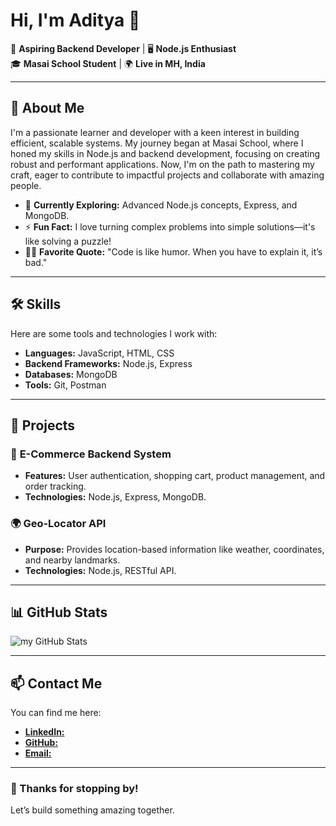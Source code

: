 # Hi, I'm Aditya 👋

🌟 **Aspiring Backend Developer** | 🖥️ **Node.js Enthusiast**  
🎓 **Masai School Student** | 🌍 **Live in MH, India**

---

## 🚀 About Me  
I'm a passionate learner and developer with a keen interest in building efficient, scalable systems. My journey began at Masai School, where I honed my skills in Node.js and backend development, focusing on creating robust and performant applications. Now, I'm on the path to mastering my craft, eager to contribute to impactful projects and collaborate with amazing people.

- 🌱 **Currently Exploring:** Advanced Node.js concepts, Express, and MongoDB.
- ⚡ **Fun Fact:** I love turning complex problems into simple solutions—it's like solving a puzzle!
- 👨‍💻 **Favorite Quote:** "Code is like humor. When you have to explain it, it’s bad."

---

## 🛠️ Skills  
Here are some tools and technologies I work with:  
- **Languages:** JavaScript, HTML, CSS  
- **Backend Frameworks:** Node.js, Express  
- **Databases:** MongoDB  
- **Tools:** Git, Postman  

---

## 🌟 Projects  
### 🛒 **E-Commerce Backend System**  
- **Features:** User authentication, shopping cart, product management, and order tracking.  
- **Technologies:** Node.js, Express, MongoDB.  

### 🌍 **Geo-Locator API**  
- **Purpose:** Provides location-based information like weather, coordinates, and nearby landmarks.  
- **Technologies:** Node.js, RESTful API.  

---

## 📊 GitHub Stats  
![my GitHub Stats](https://github-readme-stats.vercel.app/api?username=AdityaDixit-2000&show_icons=true&theme=radical)

---

## 📫 Contact Me  
You can find me here:  
-  [**LinkedIn:**](https://www.linkedin.com/in/aditya-dixit-4b8361196/)  
- [**GitHub:**](https://github.com/AdityaDixit-2000)  
- [**Email:**](adityadixitp123@gmail.com)

---

### 🧡 Thanks for stopping by!
Let’s build something amazing together.

